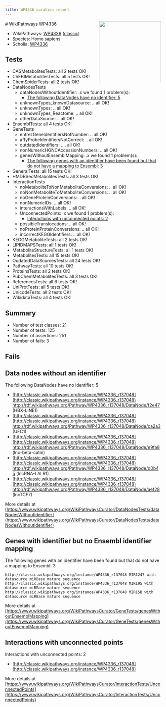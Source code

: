 ```yaml
---
title: WP4336 curation report
---
```


<img style="float: right; width: 200px" src="https://upload.wikimedia.org/wikipedia/commons/thumb/8/83/Wplogo_with_text_500.png/640px-Wplogo_with_text_500.png" />
# WikiPathways WP4336

* WikiPathways: [WP4336](https://wikipathways.org/pathways/WP4336) ([classic](https://classic.wikipathways.org/instance/WP4336))
* Species: Homo sapiens
* Scholia: [WP4336](https://scholia.toolforge.org/wikipathways/WP4336)
## Tests
* CASMetabolitesTests: all 2 tests OK!
* ChEBIMetabolitesTests: all 5 tests OK!
* ChemSpiderTests: all 2 tests OK!
* DataNodesTests
    * dataNodesWithoutIdentifier: .x we found 1 problem(s):
        * [The following DataNodes have no identifier: 5](#d2d32fa4)
    * unknownTypes_knownDatasource: .. all OK!
    * unknownTypes: .. all OK!
    * unknownTypes_Reactome: .. all OK!
    * otherDataSource: .. all OK!
* EnsemblTests: all 4 tests OK!
* GeneTests
    * entrezGeneIdentifiersNotNumber: .. all OK!
    * affyProbeIdentifiersNotCorrect: .. all OK!
    * outdatedIdentifiers: .... all OK!
    * nonNumericHGNCAccessionNumbers: .. all OK!
    * genesWithoutEnsemblMapping: .x we found 1 problem(s):
        * [The following genes with an identifier have been found but that do not have a mapping to Ensembl: 3](#40286d85)
* GeneralTests: all 15 tests OK!
* HMDBSecMetabolitesTests: all 3 tests OK!
* InteractionTests
    * noMetaboliteToNonMetaboliteConversions: .. all OK!
    * noNonMetaboliteToMetaboliteConversions: .. all OK!
    * noGeneProteinConversions: .. all OK!
    * nonNumericIDs: .. all OK!
    * interactionsWithLabels: .. all OK!
    * UnconnectedPoints: .x we found 1 problem(s):
        * [Interactions with unconnected points: 2](#35a61ada)
    * possibleTranslocations: .. all OK!
    * noProteinProteinConversions: .. all OK!
    * incorrectKEGGIdentifiers: .. all OK!
* KEGGMetaboliteTests: all 2 tests OK!
* LIPIDMAPSTests: all 1 tests OK!
* MetaboliteStructureTests: all 1 tests OK!
* MetabolitesTests: all 15 tests OK!
* OudatedDataSourcesTests: all 24 tests OK!
* PathwayTests: all 10 tests OK!
* ProteinsTests: all 2 tests OK!
* PubChemMetabolitesTests: all 3 tests OK!
* ReferencesTests: all 6 tests OK!
* UniProtTests: all 5 tests OK!
* UnicodeTests: all 2 tests OK!
* WikidataTests: all 4 tests OK!


## Summary

* Number of test classes: 21
* Number of tests: 125
* Number of assertions: 251
* Number of fails: 3

## Fails

<a name="d2d32fa4" />

## Data nodes without an identifier

The following DataNodes have no identifier: 5

* [http://classic.wikipathways.org/instance/WP4336_r137048](http://classic.wikipathways.org/instance/WP4336_r137048) http://rdf.wikipathways.org/Pathway/WP4336_r137048/DataNode/f2e47 (HBX-LINE1)
* [http://classic.wikipathways.org/instance/WP4336_r137048](http://classic.wikipathways.org/instance/WP4336_r137048) http://rdf.wikipathways.org/Pathway/WP4336_r137048/DataNode/ca2a3 (UFC1)
* [http://classic.wikipathways.org/instance/WP4336_r137048](http://classic.wikipathways.org/instance/WP4336_r137048) http://rdf.wikipathways.org/Pathway/WP4336_r137048/DataNode/e9fa8 (lnc-beta-catm)
* [http://classic.wikipathways.org/instance/WP4336_r137048](http://classic.wikipathways.org/instance/WP4336_r137048) http://rdf.wikipathways.org/Pathway/WP4336_r137048/DataNode/d0b45 (lncRNA-LALR1)
* [http://classic.wikipathways.org/instance/WP4336_r137048](http://classic.wikipathways.org/instance/WP4336_r137048) http://rdf.wikipathways.org/Pathway/WP4336_r137048/DataNode/aef28 (lncTCF7)


More details at [https://www.wikipathways.org/WikiPathwaysCurator/DataNodesTests/dataNodesWithoutIdentifier](https://www.wikipathways.org/WikiPathwaysCurator/DataNodesTests/dataNodesWithoutIdentifier)

<a name="40286d85" />

## Genes with identifier but no Ensembl identifier mapping

The following genes with an identifier have been found but that do not have a mapping to Ensembl: 3
```
http://classic.wikipathways.org/instance/WP4336_r137048 MIR1247 with datasource miRBase mature sequence
http://classic.wikipathways.org/instance/WP4336_r137048 MIR195 with datasource miRBase mature sequence
http://classic.wikipathways.org/instance/WP4336_r137048 MIR15B with datasource miRBase mature sequence
```

More details at [https://www.wikipathways.org/WikiPathwaysCurator/GeneTests/genesWithoutEnsemblMapping](https://www.wikipathways.org/WikiPathwaysCurator/GeneTests/genesWithoutEnsemblMapping)

<a name="35a61ada" />

## Interactions with unconnected points

Interactions with unconnected points: 2

* [http://classic.wikipathways.org/instance/WP4336_r137048](http://classic.wikipathways.org/instance/WP4336_r137048)


More details at [https://www.wikipathways.org/WikiPathwaysCurator/InteractionTests/UnconnectedPoints](https://www.wikipathways.org/WikiPathwaysCurator/InteractionTests/UnconnectedPoints)

